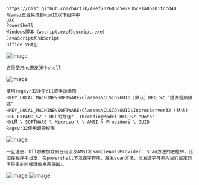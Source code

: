 	https://gist.github.com/b4rtik/48ef702603d5e283bc81a05a01fccd40
	现amsi已经集成到win10以下组件中
	UAC
	PowerShell
	Windows脚本（wscript.exe和cscript.exe）
	JavaScript和VBScript
	Office VBA宏
![image](/assets/Pentest_Note/master/img/721.png)

	这里使用nc来反弹个shell
![image](/assets/Pentest_Note/master/img/722.png)

	使用regsvr32注册dll或手动添加
	HKEY_LOCAL_MACHINE\SOFTWARE\Classes\CLSID\GUID（默认）REG_SZ “提供程序描述”
	HKEY_LOCAL_MACHINE\SOFTWARE\Classes\CLSID\GUID\InprocServer32 (默认)
	REG_EXPAND_SZ " DLL的路径" -ThreadingModel REG_SZ "Both"
	HKLM \ SOFTWARE \ Microsoft \ AMSI \ Providers \ GUID
	Regsvr32使用超管权限
![image](/assets/Pentest_Note/master/img/723.png)

	一旦注册，Dll将被加载到任何涉及AMSI和SampleAmsiProvider::Scan方法的进程中，比如在程序中设定，在powershell下发送字符串，触发scan方法，当发送字符串为我们设定的字符串的时候就触发恶意DLL
![image](/assets/Pentest_Note/master/img/724.png)
![image](/assets/Pentest_Note/master/img/725.png)